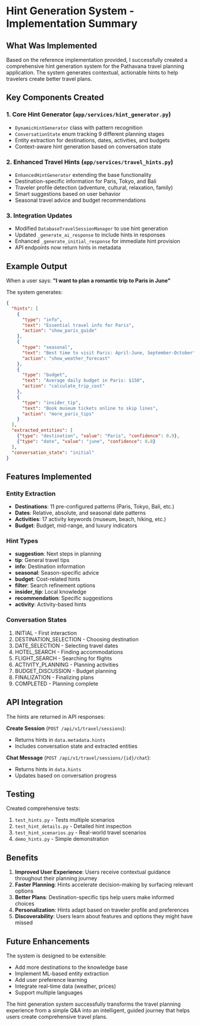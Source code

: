 # Hint Generation System - Implementation Summary

## What Was Implemented

Based on the reference implementation provided, I successfully created a comprehensive hint generation system for the Pathavana travel planning application. The system generates contextual, actionable hints to help travelers create better travel plans.

## Key Components Created

### 1. **Core Hint Generator** (`app/services/hint_generator.py`)
- `DynamicHintGenerator` class with pattern recognition
- `ConversationState` enum tracking 9 different planning stages
- Entity extraction for destinations, dates, activities, and budgets
- Context-aware hint generation based on conversation state

### 2. **Enhanced Travel Hints** (`app/services/travel_hints.py`)
- `EnhancedHintGenerator` extending the base functionality
- Destination-specific information for Paris, Tokyo, and Bali
- Traveler profile detection (adventure, cultural, relaxation, family)
- Smart suggestions based on user behavior
- Seasonal travel advice and budget recommendations

### 3. **Integration Updates**
- Modified `DatabaseTravelSessionManager` to use hint generation
- Updated `_generate_ai_response` to include hints in responses
- Enhanced `_generate_initial_response` for immediate hint provision
- API endpoints now return hints in metadata

## Example Output

When a user says: **"I want to plan a romantic trip to Paris in June"**

The system generates:
```json
{
  "hints": [
    {
      "type": "info",
      "text": "Essential travel info for Paris",
      "action": "show_paris_guide"
    },
    {
      "type": "seasonal",
      "text": "Best time to visit Paris: April-June, September-October",
      "action": "show_weather_forecast"
    },
    {
      "type": "budget",
      "text": "Average daily budget in Paris: $150",
      "action": "calculate_trip_cost"
    },
    {
      "type": "insider_tip",
      "text": "Book museum tickets online to skip lines",
      "action": "more_paris_tips"
    }
  ],
  "extracted_entities": [
    {"type": "destination", "value": "Paris", "confidence": 0.9},
    {"type": "date", "value": "june", "confidence": 0.8}
  ],
  "conversation_state": "initial"
}
```

## Features Implemented

### Entity Extraction
- **Destinations**: 11 pre-configured patterns (Paris, Tokyo, Bali, etc.)
- **Dates**: Relative, absolute, and seasonal date patterns
- **Activities**: 17 activity keywords (museum, beach, hiking, etc.)
- **Budget**: Budget, mid-range, and luxury indicators

### Hint Types
- **suggestion**: Next steps in planning
- **tip**: General travel tips
- **info**: Destination information
- **seasonal**: Season-specific advice
- **budget**: Cost-related hints
- **filter**: Search refinement options
- **insider_tip**: Local knowledge
- **recommendation**: Specific suggestions
- **activity**: Activity-based hints

### Conversation States
1. INITIAL - First interaction
2. DESTINATION_SELECTION - Choosing destination
3. DATE_SELECTION - Selecting travel dates
4. HOTEL_SEARCH - Finding accommodations
5. FLIGHT_SEARCH - Searching for flights
6. ACTIVITY_PLANNING - Planning activities
7. BUDGET_DISCUSSION - Budget planning
8. FINALIZATION - Finalizing plans
9. COMPLETED - Planning complete

## API Integration

The hints are returned in API responses:

**Create Session** (`POST /api/v1/travel/sessions`):
- Returns hints in `data.metadata.hints`
- Includes conversation state and extracted entities

**Chat Message** (`POST /api/v1/travel/sessions/{id}/chat`):
- Returns hints in `data.hints`
- Updates based on conversation progress

## Testing

Created comprehensive tests:
1. `test_hints.py` - Tests multiple scenarios
2. `test_hint_details.py` - Detailed hint inspection
3. `test_hint_scenarios.py` - Real-world travel scenarios
4. `demo_hints.py` - Simple demonstration

## Benefits

1. **Improved User Experience**: Users receive contextual guidance throughout their planning journey
2. **Faster Planning**: Hints accelerate decision-making by surfacing relevant options
3. **Better Plans**: Destination-specific tips help users make informed choices
4. **Personalization**: Hints adapt based on traveler profile and preferences
5. **Discoverability**: Users learn about features and options they might have missed

## Future Enhancements

The system is designed to be extensible:
- Add more destinations to the knowledge base
- Implement ML-based entity extraction
- Add user preference learning
- Integrate real-time data (weather, prices)
- Support multiple languages

The hint generation system successfully transforms the travel planning experience from a simple Q&A into an intelligent, guided journey that helps users create comprehensive travel plans.